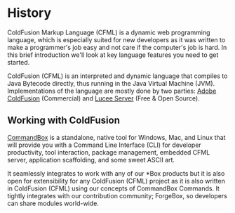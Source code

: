 # History

ColdFusion Markup Language (CFML) is a dynamic web programming language, which is especially suited for new developers as it was written to make a programmer's job easy and not care if the computer's job is hard. In this brief introduction we'll look at key language features you need to get started.

ColdFusion (CFML) is an interpreted and dynamic language that compiles to Java Bytecode directly, thus running in the Java Virtual Machine (JVM).  Implementations of the language are mostly done by two parties: [Adobe ColdFusion](http://www.adobe.com/products/coldfusion-family.html) (Commercial) and [Lucee Server](http://lucee.org/) (Free & Open Source).

## Working with ColdFusion

[CommandBox](https://www.ortussolutions.com/products/commandbox) is a standalone, native tool for Windows, Mac, and Linux that will provide you with a Command Line Interface (CLI) for developer productivity, tool interaction, package management, embedded CFML server, application scaffolding, and some sweet ASCII art. 

It seamlessly integrates to work with any of our *Box products but it is also open for extensibility for any ColdFusion (CFML) project as it is also written in ColdFusion (CFML) using our concepts of CommandBox Commands.  It tightly integrates with our contribution community; ForgeBox, so developers can share modules world-wide.